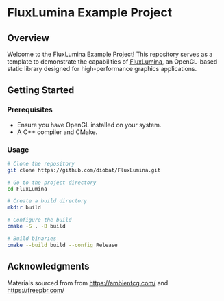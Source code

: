 

# FluxLumina Example Project

## Overview
Welcome to the FluxLumina Example Project! This repository serves as a template to demonstrate the capabilities of [FluxLumina](https://github.com/diobat/FluxLumina), an OpenGL-based static library designed for high-performance graphics applications. 

## Getting Started

### Prerequisites
- Ensure you have OpenGL installed on your system.
- A C++ compiler and CMake.

### Usage


```bash
# Clone the repository
git clone https://github.com/diobat/FluxLumina.git

# Go to the project directory
cd FluxLumina

# Create a build directory
mkdir build

# Configure the build
cmake -S . -B build

# Build binaries
cmake --build build --config Release
```

## Acknowledgments

Materials sourced from from https://ambientcg.com/ and https://freepbr.com/